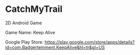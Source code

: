 # CatchMyTrail

2D Android Game

Game Name: Keep Alive 

Google Play Store: https://play.google.com/store/apps/details?id=com.Badgerteinment.KeepAlive&hl=tr&gl=US
